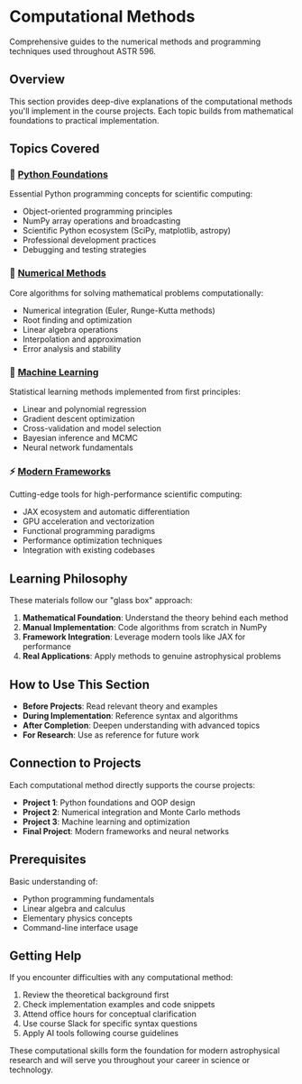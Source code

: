 # Computational Methods

Comprehensive guides to the numerical methods and programming techniques used throughout ASTR 596.

## Overview

This section provides deep-dive explanations of the computational methods you'll implement in the course projects. Each topic builds from mathematical foundations to practical implementation.

## Topics Covered

### 🐍 [Python Foundations](python-fundamentals/index.md)

Essential Python programming concepts for scientific computing:

- Object-oriented programming principles
- NumPy array operations and broadcasting
- Scientific Python ecosystem (SciPy, matplotlib, astropy)
- Professional development practices
- Debugging and testing strategies

### 🔢 [Numerical Methods](numerical-methods/index.md)

Core algorithms for solving mathematical problems computationally:

- Numerical integration (Euler, Runge-Kutta methods)
- Root finding and optimization
- Linear algebra operations
- Interpolation and approximation
- Error analysis and stability

### 🤖 [Machine Learning](machine-learning/index.md)

Statistical learning methods implemented from first principles:

- Linear and polynomial regression
- Gradient descent optimization
- Cross-validation and model selection
- Bayesian inference and MCMC
- Neural network fundamentals

### ⚡ [Modern Frameworks](modern-frameworks/index.md)

Cutting-edge tools for high-performance scientific computing:

- JAX ecosystem and automatic differentiation
- GPU acceleration and vectorization
- Functional programming paradigms
- Performance optimization techniques
- Integration with existing codebases

## Learning Philosophy

These materials follow our "glass box" approach:

1. **Mathematical Foundation**: Understand the theory behind each method
2. **Manual Implementation**: Code algorithms from scratch in NumPy
3. **Framework Integration**: Leverage modern tools like JAX for performance
4. **Real Applications**: Apply methods to genuine astrophysical problems

## How to Use This Section

- **Before Projects**: Read relevant theory and examples
- **During Implementation**: Reference syntax and algorithms
- **After Completion**: Deepen understanding with advanced topics
- **For Research**: Use as reference for future work

## Connection to Projects

Each computational method directly supports the course projects:

- **Project 1**: Python foundations and OOP design
- **Project 2**: Numerical integration and Monte Carlo methods
- **Project 3**: Machine learning and optimization
- **Final Project**: Modern frameworks and neural networks

## Prerequisites

Basic understanding of:

- Python programming fundamentals
- Linear algebra and calculus
- Elementary physics concepts
- Command-line interface usage

## Getting Help

If you encounter difficulties with any computational method:

1. Review the theoretical background first
2. Check implementation examples and code snippets
3. Attend office hours for conceptual clarification
4. Use course Slack for specific syntax questions
5. Apply AI tools following course guidelines

These computational skills form the foundation for modern astrophysical research and will serve you throughout your career in science or technology.
